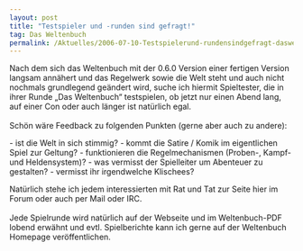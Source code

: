 ```yaml
---
layout: post
title: "Testspieler und -runden sind gefragt!"
tag: Das Weltenbuch
permalink: /Aktuelles/2006-07-10-Testspielerund-rundensindgefragt-dasweltenbuch
---
```


<p>Nach dem sich das Weltenbuch mit der 0.6.0 Version einer fertigen Version langsam annähert und das Regelwerk sowie die Welt steht und auch nicht nochmals grundlegend geändert wird, suche ich hiermit Spieltester, die in ihrer Runde &bdquo;Das Weltenbuch&ldquo; testspielen, ob jetzt nur einen Abend lang, auf einer Con oder auch länger ist natürlich egal.<br/>
<br/>
Schön wäre Feedback zu folgenden Punkten (gerne aber auch zu andere):</p>
- ist die Welt in sich stimmig?
- kommt die Satire / Komik im eigentlichen Spiel zur Geltung?
- funktionieren die Regelmechanismen (Proben-, Kampf- und Heldensystem)?
- was vermisst der Spielleiter um Abenteuer zu gestalten?
- vermisst ihr irgendwelche Klischees?

<p>Natürlich stehe ich jedem interessierten mit Rat und Tat zur Seite hier im Forum oder auch per Mail oder IRC.<br/>
<br/>
Jede Spielrunde wird natürlich auf der Webseite und im Weltenbuch-PDF lobend erwähnt und evtl. Spielberichte kann ich gerne auf der Weltenbuch Homepage veröffentlichen.</p>

